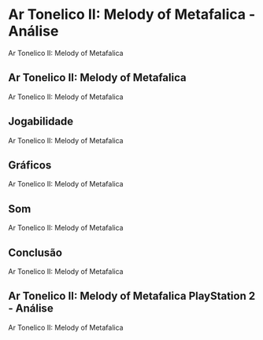---
---

# Ar Tonelico II: Melody of Metafalica - Análise

Ar Tonelico II: Melody of Metafalica

## Ar Tonelico II: Melody of Metafalica

Ar Tonelico II: Melody of Metafalica

## Jogabilidade

Ar Tonelico II: Melody of Metafalica

## Gráficos

Ar Tonelico II: Melody of Metafalica

## Som

Ar Tonelico II: Melody of Metafalica

## Conclusão

Ar Tonelico II: Melody of Metafalica

## Ar Tonelico II: Melody of Metafalica PlayStation 2 - Análise

Ar Tonelico II: Melody of Metafalica
